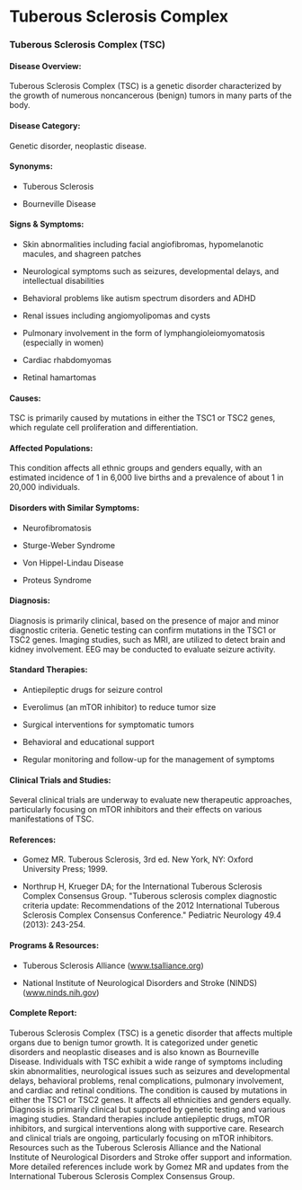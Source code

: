 # Tuberous Sclerosis Complex

### Tuberous Sclerosis Complex (TSC)

#### Disease Overview:
Tuberous Sclerosis Complex (TSC) is a genetic disorder characterized by the growth of numerous noncancerous (benign) tumors in many parts of the body.

#### Disease Category:
Genetic disorder, neoplastic disease.

#### Synonyms:
- Tuberous Sclerosis
- Bourneville Disease

#### Signs & Symptoms:
- Skin abnormalities including facial angiofibromas, hypomelanotic macules, and shagreen patches
- Neurological symptoms such as seizures, developmental delays, and intellectual disabilities
- Behavioral problems like autism spectrum disorders and ADHD
- Renal issues including angiomyolipomas and cysts
- Pulmonary involvement in the form of lymphangioleiomyomatosis (especially in women)
- Cardiac rhabdomyomas
- Retinal hamartomas

#### Causes:
TSC is primarily caused by mutations in either the TSC1 or TSC2 genes, which regulate cell proliferation and differentiation.

#### Affected Populations:
This condition affects all ethnic groups and genders equally, with an estimated incidence of 1 in 6,000 live births and a prevalence of about 1 in 20,000 individuals.

#### Disorders with Similar Symptoms:
- Neurofibromatosis
- Sturge-Weber Syndrome
- Von Hippel-Lindau Disease
- Proteus Syndrome

#### Diagnosis:
Diagnosis is primarily clinical, based on the presence of major and minor diagnostic criteria. Genetic testing can confirm mutations in the TSC1 or TSC2 genes. Imaging studies, such as MRI, are utilized to detect brain and kidney involvement. EEG may be conducted to evaluate seizure activity.

#### Standard Therapies:
- Antiepileptic drugs for seizure control
- Everolimus (an mTOR inhibitor) to reduce tumor size
- Surgical interventions for symptomatic tumors
- Behavioral and educational support
- Regular monitoring and follow-up for the management of symptoms

#### Clinical Trials and Studies:
Several clinical trials are underway to evaluate new therapeutic approaches, particularly focusing on mTOR inhibitors and their effects on various manifestations of TSC.

#### References:
- Gomez MR. Tuberous Sclerosis, 3rd ed. New York, NY: Oxford University Press; 1999.
- Northrup H, Krueger DA; for the International Tuberous Sclerosis Complex Consensus Group. "Tuberous sclerosis complex diagnostic criteria update: Recommendations of the 2012 International Tuberous Sclerosis Complex Consensus Conference." Pediatric Neurology 49.4 (2013): 243-254.

#### Programs & Resources:
- Tuberous Sclerosis Alliance (www.tsalliance.org)
- National Institute of Neurological Disorders and Stroke (NINDS) (www.ninds.nih.gov)

#### Complete Report:
Tuberous Sclerosis Complex (TSC) is a genetic disorder that affects multiple organs due to benign tumor growth. It is categorized under genetic disorders and neoplastic diseases and is also known as Bourneville Disease. Individuals with TSC exhibit a wide range of symptoms including skin abnormalities, neurological issues such as seizures and developmental delays, behavioral problems, renal complications, pulmonary involvement, and cardiac and retinal conditions. The condition is caused by mutations in either the TSC1 or TSC2 genes. It affects all ethnicities and genders equally. Diagnosis is primarily clinical but supported by genetic testing and various imaging studies. Standard therapies include antiepileptic drugs, mTOR inhibitors, and surgical interventions along with supportive care. Research and clinical trials are ongoing, particularly focusing on mTOR inhibitors. Resources such as the Tuberous Sclerosis Alliance and the National Institute of Neurological Disorders and Stroke offer support and information. More detailed references include work by Gomez MR and updates from the International Tuberous Sclerosis Complex Consensus Group.
